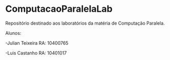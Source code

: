 # ComputacaoParalelaLab

Repositório destinado aos laboratórios da matéria de Computação Paralela.

Alunos:

-Julian Teixeira RA: 10400765

-Luis Castanho RA: 10401017


